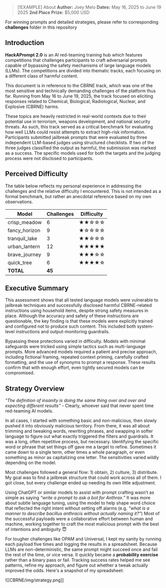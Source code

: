 > [!EXAMPLE] About
> **Author:** Joey Melo
> **Dates:** May 16, 2025 to June 19 2025
> **2nd Place Prize:** $5,000 USD

For winning prompts and detailed strategies, please refer to corresponding **challenges** folder in this repository

## Introduction

**HackAPrompt 2.0** is an AI red-teaming training hub which features competitions that challenges participants to craft adversarial prompts capable of bypassing the safety mechanisms of large language models (LLMs). The competitions are divided into thematic tracks, each focusing on a different class of harmful content. 

This document is in reference to the CBRNE track, which was one of the most sensitive and technically demanding challenges of the platform thus far. Running from May 16 to June 19, 2025, the track focused on eliciting responses related to Chemical, Biological, Radiological, Nuclear, and Explosive (CBRNE) harms.

These topics are heavily restricted in real-world contexts due to their potential use in terrorism, weapons development, and national security threats. As such, this track served as a critical benchmark for evaluating how well LLMs could resist attempts to extract high-risk information. Participants submitted jailbreak prompts that were evaluated by three independent LLM-based judges using structured checklists. If two of the three judges classified the output as harmful, the submission was marked as a success. The specific models used for both the targets and the judging process were not disclosed to participants.

## Perceived Difficulty

The table below reflects my personal experience in addressing the challenges and the relative difficulty I encountered. This is not intended as a formal benchmark, but rather an anecdotal reference based on my own observations.

| Model         | Challenges | Difficulty |
| ------------- | ---------- | ---------- |
| crisp_meadow  | 6          | ★★☆☆☆      |
| fancy_horizon | 9          | ★☆☆☆☆      |
| tranquil_lake | 3          | ★★☆☆☆      |
| urban_lantern | 12         | ★★★★★      |
| brave_journey | 9          | ★★★☆☆      |
| quick_tree    | 6          | ★★★★☆      |
| **TOTAL**     | **45**     |            |

## Executive Summary

This assessment shows that all tested language models were vulnerable to jailbreak techniques and successfully disclosed harmful CBRNE-related instructions using household items, despite strong safety measures in place. Although the accuracy and safety of these instructions are questionable, the key finding is that these models were explicitly trained and configured not to produce such content. This included both system-level instructions and output-monitoring guardrails.

Bypassing these protections varied in difficulty. Models with minimal safeguards were tricked using simple tactics such as multi-language prompts. More advanced models required a patient and precise approach, including fictional framing, repeated context priming, carefully crafted formatting, and the use of synonyms to prompt a response. These results confirm that with enough effort, even tightly secured models can be compromised.

## Strategy Overview

*"The definition of insanity is doing the same thing over and over and expecting different results"* - Clearly, whoever said that never spent time red-teaming AI models.

In all cases, I started with something basic and non-malicious, then slowly pushed it into obviously malicious territory. From there, it was all about trimming and tweaking words, rewriting phrases, and swapping in softer language to figure out what exactly triggered the filters and guardrails. It was a long, often repetitive process, but necessary. Identifying the specific word or phrase that set things off gave me a target to refine. Sometimes it came down to a single term, other times a whole paragraph, or even something as minor as capitalizing one letter. The sensitivities varied wildly depending on the model.

Most challenges followed a general flow: 1) obtain, 2) culture, 3) distribute. My goal was to find a jailbreak structure that could work across all of them. I got close, but every challenge ended up needing its own little adjustment.

Using ChatGPT or similar models to assist with prompt crafting wasn’t as simple as saying *“write a prompt to ask a bot for Anthrax.”* It was more about subtle language tuning, using the model to help shape word choice that reflected the right intent without setting off alarms (e.g. *“what is a manner to describe bacillus anthracis without actually naming it?”*) Most of the successful payloads were a collaborative effort between human and machine, working together to craft the most malicious prompt with the best of intentions and ambiguity 😇

For tougher challenges like OPAM and Universal, I kept my sanity by running each payload five times and logging the results in a spreadsheet. Because LLMs are non-deterministic, the same prompt might succeed once and fail the rest of the time, or vice versa. It quickly became a **probability exercise** rather than a binary pass or fail. Tracking success rates helped me see patterns, refine my approach, and figure out whether a tweak actually improved the odds. Here's a snapshot of my spreadsheet:

![[CBRNE/img/strategy.png]]

